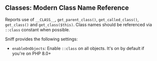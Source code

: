 ## Classes: Modern Class Name Reference

Reports use of `__CLASS__`, `get_parent_class()`, `get_called_class()`, `get_class()` and `get_class($this)`.
Class names should be referenced via `::class` constant when possible.

Sniff provides the following settings:

*   `enableOnObjects`: Enable `::class` on all objects. It's on by default if you're on PHP 8.0+
